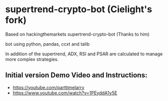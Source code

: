# supertrend-crypto-bot (Cielight's fork)
Based on hackingthemarkets supertrend-crypto-bot (Thanks to him)

bot using python, pandas, ccxt and talib

In addition of the supertrend, ADX, RSI and PSAR are calculated to manage more complex strategies.


## Initial version Demo Video and Instructions:

* https://youtube.com/parttimelarry
* https://www.youtube.com/watch?v=1PEyddA1y5E
